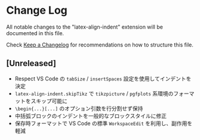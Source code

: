 # Change Log

All notable changes to the "latex-align-indent" extension will be documented in this file.

Check [Keep a Changelog](http://keepachangelog.com/) for recommendations on how to structure this file.

## [Unreleased]

- Respect VS Code の `tabSize` / `insertSpaces` 設定を使用してインデントを決定
- `latex-align-indent.skipTikz` で `tikzpicture` / `pgfplots` 系環境のフォーマットをスキップ可能に
- `\begin{...}[...]` のオプション引数を行分割せず保持
- 中括弧ブロックのインデントを一般的なブロックスタイルに修正
- 保存時フォーマットで VS Code の標準 `WorkspaceEdit` を利用し、副作用を軽減
